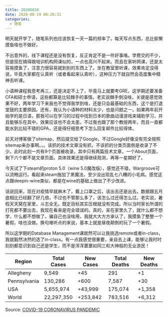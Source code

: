 ```yaml
---
title: 20200818
date: 2020-08-19 00:26:31
categories:
  - 随笔
---
```

明天就开学了，随笔系列也应该恢复一天一篇的频率了。每天写点东西，总比偷懒摸鱼啥也不做好。

不出意外的，线下课程还是没有恢复，反正肯定不是一件好事咯。学费交的不少，但是现在搞得跟培训机构网课似的，一点也高兴不起来。而且在家听网课，还是太容易摸鱼了，注意力很容易就到别的东西上了。坐在教室里听课，效果肯定没得说，毕竟大家都在认真听（或者看起来认真听），这种压力下就自然会高度集中精神去听课。

小语种课程我思考再三，还是决定不上了，毕竟马上就要考GRE，这学期还要准备CFA和硕士申请，这些都算是比较棘手的事情。老实说棘手倒没啥，关键是感觉效果不好，两年学习下来我也不觉得我学到啥，还是只会最基础的东西，这个是打退堂鼓的主要原因。还有，我认为小语种的材料太少，也是问题之一。如果两年前开始学的是日语，那我可以在学习的过程中找到日本的歌曲动漫游戏来辅助学习，并且能够乐在其中，效果应该也不会太差。不过我也跟了那个教授两年，而且一直都能水到比较不错的GPA，还是得仔细思考下怎么回复邮件比较得体。

前天对博客做了sitemap，然后提交给了Google，不过Google好像没有完全按照sitemap来办事啊。。。该抓的技术文章没有抓，不该抓的分类页面倒是收录了不少。此时此刻一共有9个页面被收录，其中只有两篇技术文章，一个About页面，剩下六个都不是文章页面。具体效果还是得继续观测，再等一星期好了。

今天试了下steam的proton 5.0（wine 5.0魔改版），感觉还不错，Wargroove可以流畅运行。看起来steam施加了黑魔法，至少没出现乱七八糟的小毛病。感觉这点跟deepin-wine类似，都是在wine的基础上做出了不少改进。

话说回来，现在对疫情早就麻木了，戴上口罩之后，该出去还是出去。数据跟五月底相比已经翻了好几倍，不过也不管那么多了，该怎么过还得怎么过。老实说，暑假天天窝在家里，斗志全无，既定目标其实压根就没有完成。所以当时家长所谓的打死都不要出去，我现在看来是完全错误的。真的，呆在家里久了，就什么都不想学，什么都不想做了。骗自己也没啥用，我就大大方方承认了，我摸鱼了整整一个暑假，啥也没做。换句难听点的来说，基本上就是昼夜颠倒的玩了一个暑假。

所以这学期的Database Management课居然可以让我挑选remote或者in-class，我就毅然决然的选了in-class。有一点我感觉很重要，亲自去上课，能够让我时时刻刻都意识到自己还是学生，而不是浑浑噩噩如同三和大神般的无业游民！

| Region       | Total Cases | New Cases | Total Deaths | New Deaths |
|--------------|-------------|-----------|--------------|------------|
| Allegheny    | 9,549       | +45       | 291          | +1         |
| Pennsylvania | 130,286     | +600	     | 7,587        | +30        |
| USA          | 5,655,974   | +43,999	 | 175,074      | +1,358     |
| World        | 22,297,350  | +253,842  | 783,516	    | +6,312     |

Source: [COVID-19 CORONAVIRUS PANDEMIC](https://www.worldometers.info/coronavirus/)